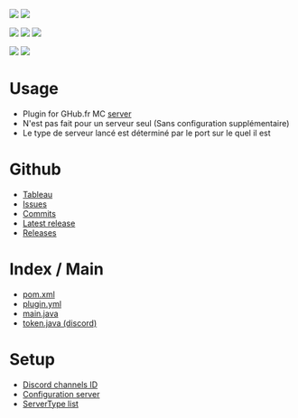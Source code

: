 <a href=""><img src="https://img.shields.io/github/commit-activity/m/GHub-fr/plugin?color=red&style=for-the-badge"></a>
<a href=""><img src="https://img.shields.io/github/last-commit/GHub-fr/plugin?color=red&style=for-the-badge"></a>

<a href=""><img src="https://img.shields.io/github/stars/GHub-fr?color=red&style=for-the-badge"></a>
<a href=""><img src="https://img.shields.io/github/stars/GHub-fr/plugin?color=red&label=repo%20stars&style=for-the-badge"></a>
<a href=""><img src="https://img.shields.io/github/contributors/GHub-fr/plugin?style=for-the-badge"></a>

<a href=""><img src="https://img.shields.io/github/languages/code-size/GHub-fr/plugin?color=red"></a>
<a href=""><img src="https://img.shields.io/github/repo-size/GHub-fr/plugin?color=red"></a>

# Usage
- Plugin for GHub.fr MC [server](https://doc.ghub.fr/github/server)
- N'est pas fait pour un serveur seul (Sans configuration supplémentaire)
- Le type de serveur lancé est déterminé par le port sur le quel il est

# Github
- [Tableau](https://github.com/orgs/GHub-fr/projects/3/)
- [Issues](https://github.com/GHub-fr/plugin/issues)
- [Commits](https://github.com/GHub-fr/plugin/commits/main)
- [Latest release](https://github.com/GHub-fr/plugin/releases/latest)
- [Releases](https://github.com/GHub-fr/plugin/releases)

# Index / Main
- [pom.xml](https://github.com/GHub-fr/plugin/blob/main/pom.xml)
- [plugin.yml](https://github.com/GHub-fr/plugin/blob/main/src/main/resources/plugin.yml)
- [main.java](https://github.com/GHub-fr/plugin/blob/main/src/main/java/ghub/fr/main/main.java)
- [token.java (discord)](https://github.com/GHub-fr/plugin/blob/main/src/main/java/ghub/fr/discord/token.java)

# Setup
- [Discord channels ID](https://github.com/GHub-fr/plugin/blob/main/src/main/java/ghub/fr/discord/token.java)
- [Configuration server](https://doc.ghub.fr/github/server)
- [ServerType list](https://github.com/GHub-fr/server/blob/main/Serveurs/DataFolder/serverTypeFile.yml)
